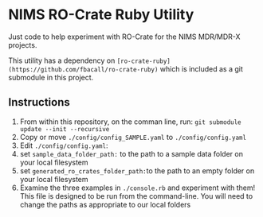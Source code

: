 # NIMS RO-Crate Ruby Utility

Just code to help experiment with RO-Crate for the NIMS MDR/MDR-X projects.

This utility has a dependency on `[ro-crate-ruby](https://github.com/fbacall/ro-crate-ruby)` which is included as a git submodule in this project.

## Instructions
1. From within this repository, on the comman line, run:
   `git submodule update --init --recursive`
2. Copy or move `./config/config_SAMPLE.yaml` to `./config/config.yaml`
3. Edit `./config/config.yaml`:
  1. set `sample_data_folder_path:` to the path to a sample data folder on your local filesystem
  2. set `generated_ro_crates_folder_path:`to the path to an empty folder on your local filesystem
4. Examine the three examples in `./console.rb` and experiment with them! This file is designed to be run from the command-line. You will need to change the paths as appropriate to our local folders

